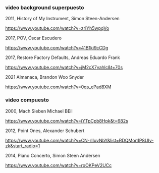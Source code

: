### video background superpuesto


2011, History of My Instrument, Simon Steen-Andersen

https://www.youtube.com/watch?v=zrlYh5wpqVo

2017, POV, Óscar Escudero

https://www.youtube.com/watch?v=41B1ki9cCDg

2017, Restore Factory Defaults, Andreas Eduardo Frank

https://www.youtube.com/watch?v=jM2cX7yahlc&t=70s

2021 Almanaca, Brandon Woo Snyder

https://www.youtube.com/watch?v=0qs_ePad8XM



### video compuesto

2000, Mach Sieben  Michael BEil

https://www.youtube.com/watch?v=iYTpCpb8Hpk&t=682s

2012, Point Ones, Alexander Schubert 

https://www.youtube.com/watch?v=CN-rIIuyNbY&list=RDQMon1P8UIv-zk&start_radio=1

2014, Piano Concerto, Simon Steen Andersen 

https://www.youtube.com/watch?v=roOKPeV2UCc

